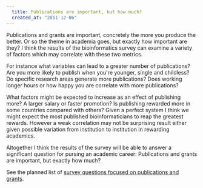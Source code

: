 ```yaml
--- 
  title: Publications are important, but how much?
  created_at: "2011-12-06"
---
```


Publications and grants are important, concretely the more you produce the 
better. Or so the theme in academia goes, but exactly how important are they? I 
think the results of the bioinformatics survey can examine a variety of factors 
which may correlate with these two metrics. 

For instance what variables can lead to a greater number of publications? Are 
you more likely to publish when you're younger, single and childless? Do 
specific research areas generate more publications? Does working longer hours 
or how happy you are correlate with more publications?

What factors might be expected to increase as an effect of publishing more? A 
larger salary or faster promotion? Is publishing rewarded more in some 
countries compared with others? Given a perfect system I think we might expect 
the most published bioinformaticians to reap the greatest rewards. However a 
weak correlation may not be surprising result either given possible variation 
from institution to institution in rewarding academics.

Altogether I think the results of the survey will be able to answer a 
significant question for pursing an academic career: Publications and grants 
are important, but exactly how much?

See the planned list of [survey questions focused on publications and 
grants][questions].

[questions]: https://github.com/michaelbarton/bioinformatics-career-survey/blob/develop/aims.txt#L45
